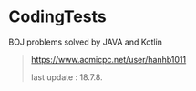 # CodingTests

BOJ problems solved by JAVA and Kotlin


> https://www.acmicpc.net/user/hanhb1011
>
> last update : 18.7.8.

